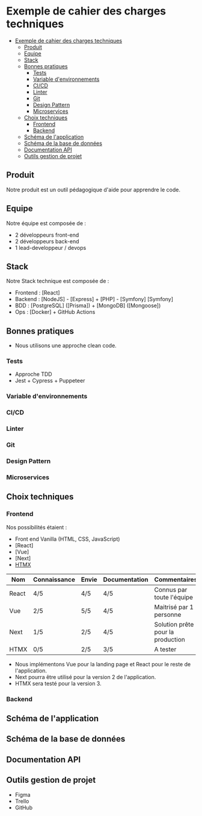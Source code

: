 # Exemple de cahier des charges techniques

- [Exemple de cahier des charges techniques](#exemple-de-cahier-des-charges-techniques)
  - [Produit](#produit)
  - [Equipe](#equipe)
  - [Stack](#stack)
  - [Bonnes pratiques](#bonnes-pratiques)
    - [Tests](#tests)
    - [Variable d'environnements](#variable-denvironnements)
    - [CI/CD](#cicd)
    - [Linter](#linter)
    - [Git](#git)
    - [Design Pattern](#design-pattern)
    - [Microservices](#microservices)
  - [Choix techniques](#choix-techniques)
    - [Frontend](#frontend)
    - [Backend](#backend)
  - [Schéma de l'application](#schéma-de-lapplication)
  - [Schéma de la base de données](#schéma-de-la-base-de-données)
  - [Documentation API](#documentation-api)
  - [Outils gestion de projet](#outils-gestion-de-projet)

## Produit

Notre produit est un outil pédagogique d'aide pour apprendre le code.

## Equipe

Notre équipe est composée de :

- 2 développeurs front-end
- 2 développeurs back-end
- 1 lead-developpeur / devops

## Stack

Notre Stack technique est composée de :

- Frontend : [React]
- Backend : [NodeJS] - [Express] + [PHP] - [Symfony] [Symfony]
- BDD : [PostgreSQL] ([Prisma]) + [MongoDB] ([Mongoose])
- Ops : [Docker] + GitHub Actions

## Bonnes pratiques

- Nous utilisons une approche clean code.

### Tests

- Approche TDD
- Jest + Cypress + Puppeteer

### Variable d'environnements

### CI/CD

### Linter

### Git

### Design Pattern

### Microservices

## Choix techniques

### Frontend

Nos possibilités étaient :

- Front end Vanilla (HTML, CSS, JavaScript)
- [React]
- [Vue]
- [Next]
- [HTMX](https://htmx.org/)

<!-- Tableau markdown 5 lignes, 5 colonnes -->

| Nom | Connaissance | Envie | Documentation | Commentaires |
| --- | --- | --- | --- | --- |
| React | 4/5 | 4/5 | 4/5 | Connus par toute l'équipe |
| Vue | 2/5 | 5/5 | 4/5 | Maitrisé par 1 personne |
| Next | 1/5 | 2/5 | 4/5 | Solution prête pour la production |
| HTMX | 0/5 | 2/5 | 3/5 | A tester |

- Nous implémentons Vue pour la landing page et React pour le reste de l'application.
- Next pourra être utilisé pour la version 2 de l'application.
- HTMX sera testé pour la version 3.

<!-- Genere un tableau de classification des technologies backend -->

### Backend

## Schéma de l'application

## Schéma de la base de données

## Documentation API

## Outils gestion de projet

- Figma
- Trello
- GitHub
